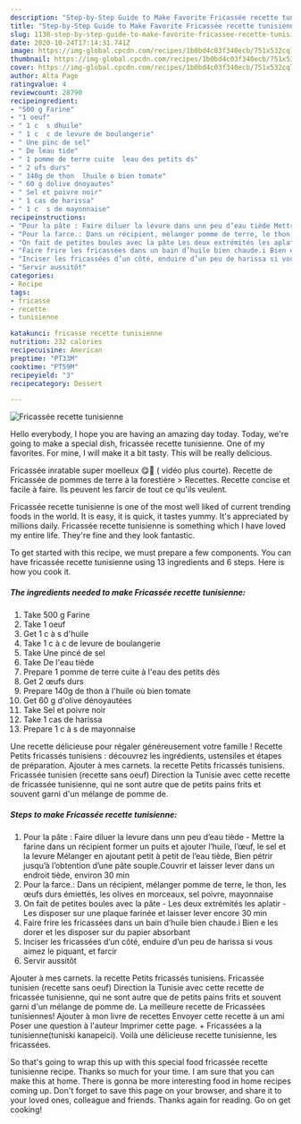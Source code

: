 ```yaml
---
description: "Step-by-Step Guide to Make Favorite Fricassée recette tunisienne"
title: "Step-by-Step Guide to Make Favorite Fricassée recette tunisienne"
slug: 1138-step-by-step-guide-to-make-favorite-fricassee-recette-tunisienne
date: 2020-10-24T17:14:31.741Z
image: https://img-global.cpcdn.com/recipes/1b0bd4c03f340ecb/751x532cq70/fricassee-recette-tunisienne-photo-principale-de-la-recette.jpg
thumbnail: https://img-global.cpcdn.com/recipes/1b0bd4c03f340ecb/751x532cq70/fricassee-recette-tunisienne-photo-principale-de-la-recette.jpg
cover: https://img-global.cpcdn.com/recipes/1b0bd4c03f340ecb/751x532cq70/fricassee-recette-tunisienne-photo-principale-de-la-recette.jpg
author: Alta Page
ratingvalue: 4
reviewcount: 28790
recipeingredient:
- "500 g Farine"
- "1 oeuf"
- " 1 c  s dhuile"
- " 1 c  c de levure de boulangerie"
- " Une pinc de sel"
- " De leau tide"
- " 1 pomme de terre cuite  leau des petits ds"
- " 2 ufs durs"
- " 140g de thon  lhuile o bien tomate"
- " 60 g dolive dnoyautes"
- " Sel et poivre noir"
- " 1 cas de harissa"
- " 1 c  s de mayonnaise"
recipeinstructions:
- "Pour la pâte : Faire diluer la levure dans unn peu d’eau tiède Mettre la farine dans un récipient former un puits et ajouter l’huile, l’œuf, le sel et la levure Mélanger en ajoutant petit à petit de l’eau tiède, Bien pétrir jusqu’à l’obtention d’une pâte souple.Couvrir et laisser lever dans un endroit tiède, environ 30 min"
- "Pour la farce.: Dans un récipient, mélanger pomme de terre, le thon, les œufs durs émiettés, les olives en morceaux, sel poivre, mayonnaise"
- "On fait de petites boules avec la pâte Les deux extrémités les aplatir Les disposer sur une plaque farinée et laisser lever encore 30 min"
- "Faire frire les fricassées dans un bain d’huile bien chaude.i Bien e les dorer et les disposer sur du papier absorbant"
- "Inciser les fricassées d’un côté, enduire d’un peu de harissa si vous aimez le piquant, et farcir"
- "Servir aussitôt"
categories:
- Recipe
tags:
- fricasse
- recette
- tunisienne

katakunci: fricasse recette tunisienne 
nutrition: 232 calories
recipecuisine: American
preptime: "PT33M"
cooktime: "PT59M"
recipeyield: "3"
recipecategory: Dessert

---
```



![Fricassée recette tunisienne](https://img-global.cpcdn.com/recipes/1b0bd4c03f340ecb/751x532cq70/fricassee-recette-tunisienne-photo-principale-de-la-recette.jpg)

Hello everybody, I hope you are having an amazing day today. Today, we're going to make a special dish, fricassée recette tunisienne. One of my favorites. For mine, I will make it a bit tasty. This will be really delicious.

Fricassée inratable super moelleux 😋🤩 ( vidéo plus courte). Recette de Fricassée de pommes de terre à la forestière &gt; Recettes. Recette concise et facile à faire. Ils peuvent les farcir de tout ce qu&#39;ils veulent.

Fricassée recette tunisienne is one of the most well liked of current trending foods in the world. It is easy, it is quick, it tastes yummy. It's appreciated by millions daily. Fricassée recette tunisienne is something which I have loved my entire life. They're fine and they look fantastic.


To get started with this recipe, we must prepare a few components. You can have fricassée recette tunisienne using 13 ingredients and 6 steps. Here is how you cook it.

<!--inarticleads1-->

##### The ingredients needed to make Fricassée recette tunisienne:

1. Take 500 g Farine
1. Take 1 oeuf
1. Get  1 c à s d&#39;huile
1. Take  1 c à c de levure de boulangerie
1. Take  Une pincé de sel
1. Take  De l&#39;eau tiède
1. Prepare  1 pomme de terre cuite à l&#39;eau des petits dès
1. Get  2 œufs durs
1. Prepare  140g de thon à l&#39;huile où bien tomate
1. Get  60 g d&#39;olive dénoyautées
1. Take  Sel et poivre noir
1. Take  1 cas de harissa
1. Prepare  1 c à s de mayonnaise


Une recette délicieuse pour régaler généreusement votre famille ! Recette Petits fricassés tunisiens : découvrez les ingrédients, ustensiles et étapes de préparation. Ajouter à mes carnets. la recette Petits fricassés tunisiens. Fricassée tunisien (recette sans oeuf) Direction la Tunisie avec cette recette de fricassée tunisienne, qui ne sont autre que de petits pains frits et souvent garni d&#39;un mélange de pomme de. 

<!--inarticleads2-->

##### Steps to make Fricassée recette tunisienne:

1. Pour la pâte : Faire diluer la levure dans unn peu d’eau tiède - Mettre la farine dans un récipient former un puits et ajouter l’huile, l’œuf, le sel et la levure Mélanger en ajoutant petit à petit de l’eau tiède, Bien pétrir jusqu’à l’obtention d’une pâte souple.Couvrir et laisser lever dans un endroit tiède, environ 30 min
1. Pour la farce.: Dans un récipient, mélanger pomme de terre, le thon, les œufs durs émiettés, les olives en morceaux, sel poivre, mayonnaise
1. On fait de petites boules avec la pâte - Les deux extrémités les aplatir - Les disposer sur une plaque farinée et laisser lever encore 30 min
1. Faire frire les fricassées dans un bain d’huile bien chaude.i Bien e les dorer et les disposer sur du papier absorbant
1. Inciser les fricassées d’un côté, enduire d’un peu de harissa si vous aimez le piquant, et farcir
1. Servir aussitôt


Ajouter à mes carnets. la recette Petits fricassés tunisiens. Fricassée tunisien (recette sans oeuf) Direction la Tunisie avec cette recette de fricassée tunisienne, qui ne sont autre que de petits pains frits et souvent garni d&#39;un mélange de pomme de. La meilleure recette de Fricassées tunisiennes! Ajouter à mon livre de recettes Envoyer cette recette à un ami Poser une question à l&#39;auteur Imprimer cette page. + Fricassées a la tunisienne(tuniski kanapeici). Voilà une délicieuse recette tunisienne, les fricassées. 

So that's going to wrap this up with this special food fricassée recette tunisienne recipe. Thanks so much for your time. I am sure that you can make this at home. There is gonna be more interesting food in home recipes coming up. Don't forget to save this page on your browser, and share it to your loved ones, colleague and friends. Thanks again for reading. Go on get cooking!
